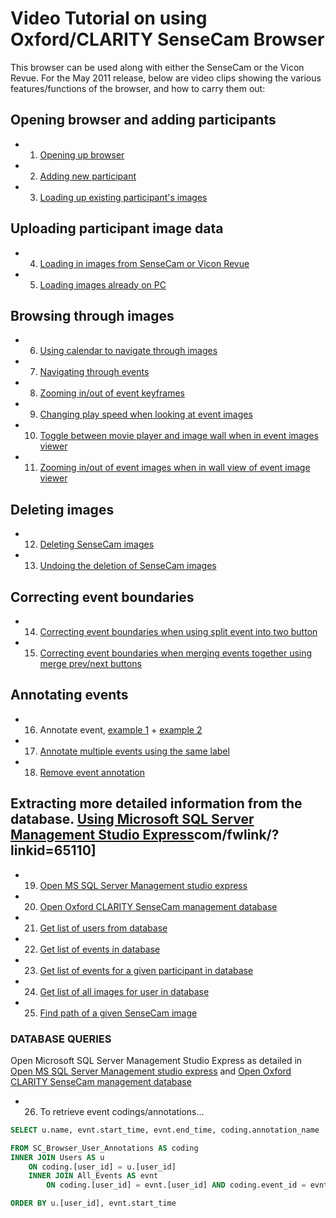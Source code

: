 # Video Tutorial on using Oxford/CLARITY SenseCam Browser
This browser can be used along with either the SenseCam or the Vicon Revue. For the May 2011 release, below are video clips showing the various features/functions of the browser, and how to carry them out:

## Opening browser and adding participants
* 1) [Opening up browser](http://www.youtube.com/watch?v=cDOlv8cQLJE)
* 2) [Adding new participant](http://www.youtube.com/watch?v=Kd1UgO0ZFaw)
* 3) [Loading up existing participant's images](http://www.youtube.com/watch?v=Uv_loFV-oXY)

## Uploading participant image data
* 4) [Loading in images from SenseCam or Vicon Revue](http://www.youtube.com/watch?v=U34vYvnW6gY)
* 5) [Loading images already on PC](http://www.youtube.com/watch?v=P9lZxQPdQ3E)

## Browsing through images
* 6) [Using calendar to navigate through images](http://www.youtube.com/watch?v=NGFfGhIPYS8)
* 7) [Navigating through events](http://www.youtube.com/watch?v=S8W1KbGaJNs)
* 8) [Zooming in/out of event keyframes](http://www.youtube.com/watch?v=ehdfqPrljvU)
* 9) [Changing play speed when looking at event images](http://www.youtube.com/watch?v=ilIWfh7pvdI)
* 10) [Toggle between movie player and image wall when in event images viewer](http://www.youtube.com/watch?v=QiZEd6wScsc)
* 11) [Zooming in/out  of event images when in wall view of event image viewer](http://www.youtube.com/watch?v=X2upFuEkpkw)

## Deleting images
* 12) [Deleting SenseCam images](http://www.youtube.com/watch?v=plqyrO2R2Qg)
* 13) [Undoing the deletion of SenseCam images](http://www.youtube.com/watch?v=dyFFA7lNj5s)

## Correcting event boundaries
* 14) [Correcting event boundaries when using split event into two button](http://www.youtube.com/watch?v=2M-muYe3BNY)
* 15) [Correcting event boundaries when merging events together using merge prev/next buttons](http://www.youtube.com/watch?v=Ni_Pi-HtyuQ)

## Annotating events
* 16) Annotate event, [example 1](http://www.youtube.com/watch?v=cbrATLqwtEw) + [example 2](http://www.youtube.com/watch?v=G-yYvaCpbMo)
* 17) [Annotate multiple events using the same label](http://www.youtube.com/watch?v=VBmGWjQ4sdo)
* 18) [Remove event annotation](http://www.youtube.com/watch?v=2JJ2AUGHyRo)

## Extracting more detailed information from the database. [Using Microsoft SQL Server Management Studio Express](http://go.microsoft)com/fwlink/?linkid=65110]
* 19) [Open MS SQL Server Management studio express](http://www.youtube.com/watch?v=GNpwW594AxI)
* 20) [Open Oxford CLARITY SenseCam management database](http://www.youtube.com/watch?v=pG9m1jwoxdo)
* 21) [Get list of users from database](http://www.youtube.com/watch?v=86EMgflBWKQ)
* 22) [Get list of events in database](http://www.youtube.com/watch?v=wqgOa-2GFgA)
* 23) [Get list of events for a given participant in database](http://www.youtube.com/watch?v=fNeVbssxv10)
* 24) [Get list of all images for user in database](http://www.youtube.com/watch?v=3nKlgOEFXXU)
* 25) [Find path of a given SenseCam image](http://www.youtube.com/watch?v=Ec9NtmudTJU)

### DATABASE QUERIES
Open Microsoft SQL Server Management Studio Express as detailed in [Open MS SQL Server Management studio express](http://www.youtube.com/watch?v=GNpwW594AxI)
and [Open Oxford CLARITY SenseCam management database](http://www.youtube.com/watch?v=pG9m1jwoxdo)
* 26) To retrieve event codings/annotations...
```sql
SELECT u.name, evnt.start_time, evnt.end_time, coding.annotation_name

FROM SC_Browser_User_Annotations AS coding
INNER JOIN Users AS u
	ON coding.[user_id] = u.[user_id]
	INNER JOIN All_Events AS evnt
		ON coding.[user_id] = evnt.[user_id] AND coding.event_id = evnt.event_id

ORDER BY u.[user_id], evnt.start_time
```